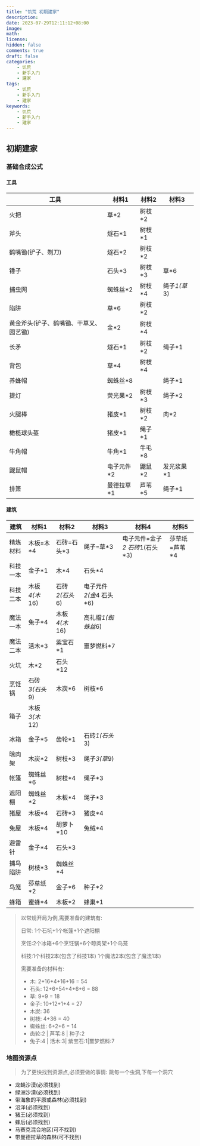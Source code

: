 ```yaml
---
title: "饥荒 初期建家"
description:
date: 2023-07-29T12:11:12+08:00
image:
math:
license:
hidden: false
comments: true
draft: false
categories:
    - 饥荒
    - 新手入门
    - 建家
tags:
    - 饥荒
    - 新手入门
    - 建家
keywords:
    - 饥荒
    - 新手入门
    - 建家
---
```


## 初期建家
### 基础合成公式
#### 工具
| 工具 | 材料1  | 材料2  | 材料3             |
|--|------|------|-----------------|
| 火把 | 草*2  | 树枝*2 |              |
| 斧头 | 燧石*1 | 树枝*1 |                 |
| 鹤嘴锄(铲子、剃刀) |燧石*2      | 树枝*2 |                 |
| 锤子 | 石头*3 | 树枝*3 | 草*6 |
| 捕虫网 | 蜘蛛丝*2 | 树枝*4 | 绳子*1(草*3) |
| 陷阱 | 草*6 | 树枝*2 | |
| 黄金斧头(铲子、鹤嘴锄、干草叉、园艺锄) | 金*2 | 树枝*4 | |
| 长矛 | 燧石*1 | 树枝*2 | 绳子*1 |
| 背包 | 草*4 | 树枝*4 |  |
| 养蜂帽 | 蜘蛛丝*8 |  | 绳子*1 |
| 提灯 | 荧光果*2 | 树枝*3 | 绳子*2 |
| 火腿棒 | 猪皮*1 | 树枝*2 | 肉*2 |
| 橄榄球头盔 | 猪皮*1 | 绳子*1 |  |
| 牛角帽 | 牛角*1 | 牛毛*8 |  |
| 鼹鼠帽 | 电子元件*2 | 鼹鼠*2 | 发光浆果*1 |
| 排箫 | 曼德拉草*1 | 芦苇*5 | 绳子*1 |

#### 建筑
| 建筑     | 材料1          | 材料2          | 材料3                   | 材料4                          | 材料5         |
| -------- | -------------- | -------------- | ----------------------- | ------------------------------ | ------------- |
| 精炼材料 | 木板=木*4      | 石砖=石头*3    | 绳子=草*3               | 电子元件=金子*2 石砖*1(石头*3) | 莎草纸=芦苇*4 |
| 科技一本 | 金子*1         | 木*4           | 石头*4                  |                                |               |
| 科技二本 | 木板*4(木*16)  | 石砖*2(石头*6) | 电子元件*2(金*4 石头*6) |                                |               |
| 魔法一本 | 兔子*4         | 木板*4(木*16)  | 高礼帽*1(蜘蛛丝*6)      |                                |               |
| 魔法二本 | 活木*3         | 紫宝石*1       | 噩梦燃料*7              |                                |               |
| 火坑     | 木*2           | 石头*12        |                         |                                |               |
| 烹饪锅   | 石砖*3(石头*9) | 木炭*6         | 树枝*6                  |                                |               |
| 箱子     | 木板*3(木*12)  |                |                         |                                |               |
| 冰箱     | 金子*5         | 齿轮*1         | 石砖*1(石头*3)          |                                |               |
| 晾肉架   | 木炭*2         | 树枝*3         | 绳子*3(草*9)            |                                |               |
| 帐篷     | 蜘蛛丝*6       | 树枝*4         | 绳子*3                  |                                |               |
| 遮阳棚   | 蜘蛛丝*2       | 木板*4         | 绳子*3                  |                                |               |
| 猪屋     | 木板*4         | 石砖*3         | 猪皮*4                  |                                |               |
| 兔屋     | 木板*4         | 胡萝卜*10      | 兔绒*4                  |                                |               |
| 避雷针   | 金子*4         | 石头*3         |                         |                                |               |
| 捕鸟陷阱 | 树枝*3         | 蜘蛛丝*4       |                         |                                |               |
| 鸟笼     | 莎草纸*2       | 金子*6         | 种子*2                  |                                |               |
| 蜂箱     | 蜜蜂*4         | 木板*2         | 蜂巢*1                  |                                |               |

> 以常规开局为例,需要准备的建筑有:
>
> 日常: 1个石坑+1个帐篷+1个遮阳棚
>
> 烹饪:2个冰箱+6个烹饪锅+6个晾肉架+1个鸟笼
>
> 科技:1个科技2本(包含了科技1本) 1个魔法2本(包含了魔法1本)
>
> 需要准备的材料有:
>
> - 木: 2+16+4+16+16 = 54
> - 石头: 12+6+54+4+6+6 = 88
> - 草: 9+9 = 18
> - 金子: 10+12+1+4 = 27
> - 木炭: 36
> - 树枝: 4+36 = 40
> - 蜘蛛丝: 6+2+6 = 14
> - 齿轮:2 | 芦苇:8 | 种子:2
> - 兔子:4 | 活木:3| 紫宝石:1|噩梦燃料:7



### 地图资源点

> 为了更快找到资源点,必须要做的事情: 跳每一个虫洞,下每一个洞穴

- 龙蝇沙漠(必须找到)
- 绿洲沙漠(必须找到)
- 带海象的平原或森林(必须找到)
- 沼泽(必须找到)
- 猪王(必须找到)
- 蜂后(必须找到)
- 马赛克混合地区(可不找到)
- 带曼德拉草的森林(可不找到)

